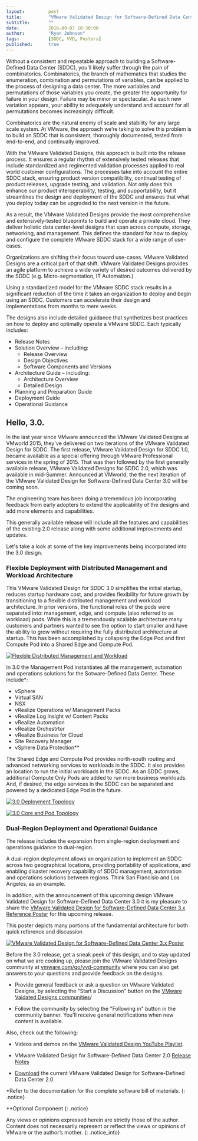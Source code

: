 ```yaml
---
layout:         post
title:          "VMware Validated Design for Software-Defined Data Center 3.0 & Reference Poster"
subtitle:       ""
date:           2016-09-07 10:30:00
author:         "Ryan Johnson"
tags:           [SDDC, VVD, Posters]
published:      true
---
```


Without a consistent and repeatable approach to building a Software-Defined Data Center (SDDC), you’ll likely suffer through the pain of combinatorics.   Combinatorics, the branch of mathematics that studies the enumeration, combination and permutations of variables, can be applied to the process of designing a data center. The more variables and permutations of those variables you create, the greater the opportunity for failure in your design. Failure may be minor or spectacular. As each new variation appears, your ability to adequately understand and account for all permutations becomes increasingly difficult.  

Combinatorics are the natural enemy of scale and stability for any large scale system.  At VMware, the approach we’re taking to solve this problem is to build an SDDC that is consistent, thoroughly documented, tested from end-to-end, and continually improved.  

With the VMware Validated Designs, this approach is built into the release process. It ensures a regular rhythm of extensively tested releases that include standardized and regimented validation processes applied to real world customer configurations.  The processes take into account the entire SDDC stack, ensuring product version compatibility, continual testing of product releases, upgrade testing, and validation. Not only does this enhance our product interoperability, testing, and supportability, but it streamlines the design and deployment of the SDDC and ensures that what you deploy today can be upgraded to the next version in the future.

As a result, the VMware Validated Designs provide the most comprehensive and extensively-tested blueprints to build and operate a private cloud. They deliver holistic data center-level designs that span across compute, storage, networking, and management.  This defines the standard for how to deploy and configure the complete VMware SDDC stack for a wide range of use-cases.

Organizations are shifting their focus toward use-cases. VMware Validated Designs are a critical part of that shift. VMware Validated Designs provides an agile platform to achieve a wide variety of desired outcomes delivered by the SDDC (e.g. Micro-segmentation, IT Automation.)

Using a standardized model for the VMware SDDC stack results in a significant reduction of the time it takes an organization to deploy and begin using an SDDC. Customers can accelerate their design and implementations from months to mere weeks.

The designs also include detailed guidance that synthetizes best practices on how to deploy and optimally operate a VMware SDDC. Each typically includes:

* Release Notes
* Solution Overview – including:
	* Release Overview
	* Design Objectives
	* Software Components and Versions
* Architecture Guide – including:
	* Architecture Overview
	* Detailed Design
* Planning and Preparation Guide
* Deployment Guide
* Operational Guidance

## Hello, 3.0.

In the last year since VMware announced the VMware Validated Designs at VMworld 2015, they've delivered on two iterations of the VMware Validated Design for SDDC. The first release, VMware Validated Design for SDDC 1.0, became available as a special offering through VMware Professional services in the spring of 2015.  That was then followed by the first generally available release, VMware Validated Designs for SDDC 2.0, which was available in mid-Summer.  Announced at VMworld, the  the next iteration of the VMware Validated Design for Software-Defined Data Center 3.0 will be coming soon.

The engineering team has been doing a tremendous job incorporating feedback from early adopters to extend the applicability of the designs and add more elements and capabilities.

This generally available release will include all the features and capabilities of the existing 2.0 release along with some additional improvements and updates.

Let's take a look at some of the key improvements being incorporated into the 3.0 design.

### Flexible Deployment with Distributed Management and Workload Architecture

This VMware Validated Design for SDDC 3.0 simplifies the initial startup, reduces startup hardware cost, and provides flexibility for future growth by transitioning to a flexible distributed management and workload architecture. In prior versions, the functional roles of the pods were separated into: management, edge, and compute (also referred to as workload) pods. While this is a tremendously scalable architecture many customers and partners wanted to see the option to start smaller and have the ability to grow without requiring the fully distributed architecture at startup. This has been accomplished by collapsing the Edge Pod and first Compute Pod into a Shared Edge and Compute Pod.

[![Flexible Distributed Management and Workload](/images/post-vvd-sddc-3x-pods.png)](/images/post-vvd-sddc-3x-pods.png)

In 3.0 the Management Pod instantiates all the management, automation and operations solutions for the Sotware-Defined Data Center. These include*:

* vSphere
* Virtual SAN
* NSX
* vRealize Operations w/ Management Packs
* vRealize Log Insight w/ Content Packs
* vRealize Automation
* vRealize Orchestrtor
* vRealize Business for Cloud
* Site Recovery Manager
* vSphere Data Protection**

The Shared Edge and Compute Pod provides north-south routing and advanced networking services to workloads in the SDDC. It also provides an location to run the initial workloads in the SDDC. As an SDDC grows, additional Compute Only Pods are added to run more business workloads. And, if desired, the edge services in the SDDC can be separated and powered by a dedicated Edge Pod in the future.

[![3.0 Deployment Topology](/images/post-vvd-sddc-3x-deployment.png)](/images/post-vvd-sddc-3x-deployment.png)

[![3.0 Core and Pod Topology](/images/post-vvd-sddc-3x-core-pod.png)](/images/post-vvd-sddc-3x-core-pod.png)

### Dual-Region Deployment and Operational Guidance

The release includes the expansion from single-region deployment and operations guidance to dual-region.

A dual-region deployment allows an organization to implement an SDDC across two geographical locations, providing portability of applications, and enabling disaster recovery capability of SDDC management, automation and operations solutions between regions.
Think San Francisio and Los Angeles, as an example.

In addition, with the announcement of this upcoming design VMware Validated Design for Software-Defined Data Center 3.0 it is my pleasure to share the [VMware Validated Design for Software-Defined Data Center 3.x Reference Poster](https://communities.vmware.com/docs/DOC-32783) for this upcoming release.

This poster depicts many portions of the fundamental architecture for both quick reference and discussion

[![VMware Validated Design for Software-Defined Data Center 3.x Poster](/images/poster-vvd-sddc-3x.png)](https://communities.vmware.com/docs/DOC-32783)

Before the 3.0 release, get a sneak peek of this design, and to stay updated on what we are cooking up, please join the VMware Validated Designs community at [vmware.com/go/vvd-community](vmware.com/go/vvd-community) where you can also get answers to your questions and provide feedback on the designs.

* Provide general feedback or ask a question on VMware Validated Designs, by selecting the "Start a Discussion" button on the [VMware Vaidated Designs communities](http://www.vmware.com/go/vvd-community)/

* Follow the community by selecting the "Following in" button in the community banner. You'll receive general notifications when new content is available.

Also, check out the following:

* Videos and demos on the [VMware Validated Design YouTube Playlist](http://vmware.com/go/vvd-videos).

* VMware Validated Design for Software-Defined Data Center 2.0 [Release Notes](http://pubs.vmware.com/Release_Notes/en/vvd/20/vmware-validated-design-20-release-notes.html)

* [Download](http://www.vmware.com/go/vvd-sddc) the current VMware Validated Design for Software-Defined Data Center 2.0

*Refer to the documentation for the complete software bill of materials.
{: .notice}

**Optional Component
{: .notice}

Any views or opinions expressed herein are strictly those of the author. Content does not necessarily represent or reflect the views or opinions of VMware or the author’s mother.
{: .notice_info}
